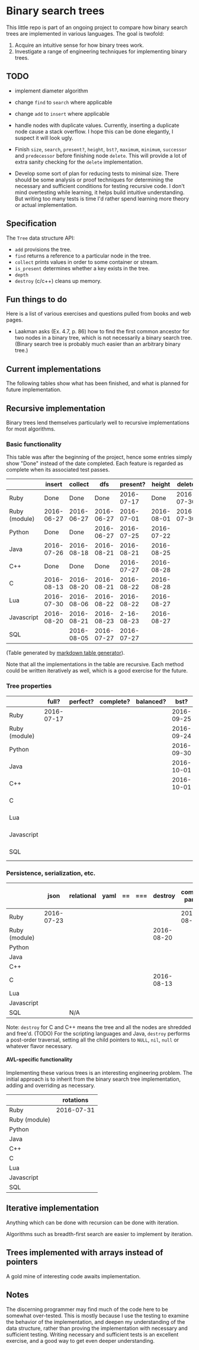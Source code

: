 # Binary search trees

This little repo is part of an ongoing project to compare
how binary search trees are implemented in various languages.
The goal is twofold:

1. Acquire an intuitive sense for how binary trees work.
2. Investigate a range of engineering techniques for implementing
   binary trees.


## TODO

* implement diameter algorithm
* change `find` to `search` where applicable
* change `add` to `insert` where applicable
* handle nodes with duplicate values. Currently, inserting a duplicate
  node cause a stack overflow. I hope this can be done elegantly, I
  suspect it will look ugly.

* Finish `size`, `search`, `present?`, `height`, `bst?`, `maximum`, `minimum`, `successor` and
  `predecessor` before finishing node `delete`. This will provide a lot
of extra sanity checking for the `delete` implementation.

* Develop some sort of plan for reducing tests to minimal size. There
  should be some analysis or proof techniques for determining the
  necessary and sufficient conditions for testing recursive code. I
  don't mind overtesting while learning, it helps build intuitive
  understanding. But writing too many tests is time I'd rather spend
  learning more theory or actual implementation.

## Specification

The `Tree` data structure API:

* `add` provisions the tree.
* `find` returns a reference to a particular node in the tree.
* `collect` prints values in order to some container or stream.
* `is_present` determines whether a key exists in the tree.
* `depth`
* `destroy` (c/c++) cleans up memory.


## Fun things to do

Here is a list of various exercises and questions pulled from books and
web pages.

* Laakman asks (Ex. 4.7, p. 86) how to find the first common ancestor for
two nodes in a binary tree, which is not necessarily a binary search
tree. (Binary search tree is probably much easier than an arbitrary
binary tree.)


## Current implementations

The following tables show what has been finished, and what is planned
for future implementation.

## Recursive implementation

Binary trees lend themselves particularly well to recursive
implementations for most algorithms.

### Basic functionality

This table was after the beginning of the project, hence some
entries simply show "Done" instead of the date completed. Each feature is
regarded as complete when its associated test passes.

|               | insert     | collect    | dfs        | present?   | height     | delete     | maximum    | minimum    |
|---------------|------------|------------|------------|------------|------------|------------|------------|------------|
| Ruby          | Done       | Done       | Done       | 2016-07-17 | Done       | 2016-07-30 | 2016-07-05 | 2016-07-05 |
| Ruby (module) | 2016-06-27 | 2016-06-27 | 2016-06-27 | 2016-07-01 | 2016-08-01 | 2016-07-30 | 2016-06-28 | 2016-06-28 |
| Python        | Done       | Done       | 2016-06-27 | 2016-07-25 | 2016-07-22 |            | 2016-07-17 | 2016-07-17 |
| Java          | 2016-07-26 | 2016-08-18 | 2016-08-21 | 2016-08-21 | 2016-08-25 |            | 2016-08-21 | 2016-08-21 |
| C++           | Done       | Done       | Done       | 2016-07-27 | 2016-08-28 |            | 2016-07-26 | 2016-07-26 |
| C             | 2016-08-13 | 2016-08-20 | 2016-08-21 | 2016-08-22 | 2016-08-28 |            | 2016-08-24 | 2016-08-24 |
| Lua           | 2016-07-30 | 2016-08-06 | 2016-08-22 | 2016-08-22 | 2016-08-27 |            | 2016-08-24 | 2016-08-24 |
| Javascript    | 2016-08-20 | 2016-08-21 | 2016-08-23 | 2-16-08-23 | 2016-08-27 |            | 2016-08-26 | 2016-08-26 |
| SQL           |            | 2016-08-05 | 2016-07-27 | 2016-07-27 |            |            | 2016-07-28 | 2016-07-28 |


(Table generated by [markdown table generator](http://www.tablesgenerator.com/markdown_tables)).

Note that all the implementations in the table are recursive. Each method could
be written iteratively as well, which is a good exercise for the future.

### Tree properties

|               | full?      | perfect? | complete? | balanced?  | bst?       | size       | successor  | predecessor |
|---------------|------------|----------|-----------|------------|------------|------------|------------|-------------|
| Ruby          | 2016-07-17 |          |           |            | 2016-09-25 | Done       | 2016-08-29 | 2016-09-12  |
| Ruby (module) |            |          |           |            | 2016-09-24 | 2016-07-23 | 2016-09-02 | 2016-09-13  |
| Python        |            |          |           |            | 2016-09-30 | 2016-08-10 | 2016-09-03 | 2016-09-14  |
| Java          |            |          |           |            | 2016-10-01 | 2016-08-25 | 2016-09-03 | 2016-09-21  |
| C++           |            |          |           |            | 2016-10-01 | 2016-08-27 | 2016-09-03 | 2016-09-20  |
| C             |            |          |           |            |            | 2016-08-13 | 2016-09-04 | 2016-09-22  |
| Lua           |            |          |           |            |            | 2016-08-27 | 2016-09-04 | 2016-09-23  |
| Javascript    |            |          |           |            |            | 2016-08-26 | 2016-09-04 | 2016-09-24  |
| SQL           |            |          |           |            |            | 2016-08-27 |            |             |


### Persistence, serialization, etc.

|               | json       | relational | yaml       | ==     | ===  | destroy    | common parent | degrees of separation |
|---------------|------------|------------|------------|--------|------|------------|---------------|-----------------------|
| Ruby          | 2016-07-23 |            |            |        |      |            | 2016-08-04    |                       |
| Ruby (module) |            |            |            |        |      | 2016-08-20 |               |                       |
| Python        |            |            |            |        |      |            |               |                       |
| Java          |            |            |            |        |      |            |               |                       |
| C++           |            |            |            |        |      |            |               |                       |
| C             |            |            |            |        |      | 2016-08-13 |               |                       |
| Lua           |            |            |            |        |      |            |               |                       |
| Javascript    |            |            |            |        |      |            |               |                       |
| SQL           |            | N/A        |            |        |      |            |               |                       |


Note: `destroy` for C and C++ means the tree and all the nodes are
shredded and free'd. (TODO) For the scripting languages and Java, `destroy`
performs a post-order traversal, setting all the child pointers to
`NULL`, `nil`, `null` or whatever flavor necessary.

#### AVL-specific functionality

Implementing these various trees is an interesting engineering problem.
The initial approach is to inherit from the binary search tree
implementation, adding and overriding as necessary.

|               | rotations  |
|---            |---         |
| Ruby          | 2016-07-31 |
| Ruby (module) |            |
| Python        |            |
| Java          |            |
| C++           |            |
| C             |            |
| Lua           |            |
| Javascript    |            |
| SQL           |            |


## Iterative implementation

Anything which can be done with recursion can be done with iteration.

Algorithms such as breadth-first search are easier to implement by
iteration.

## Trees implemented with arrays instead of pointers

A gold mine of interesting code awaits implementation.

## Notes

The discerning programmer may find much of the code here to be somewhat
over-tested. This is mostly because I use the testing to examine the
behavior of the implementation, and deepen my understanding of the data
structure, rather than proving the implementation with necessary and
sufficient testing. Writing necessary and sufficient tests is an
excellent exercise, and a good way to get even deeper understanding.
